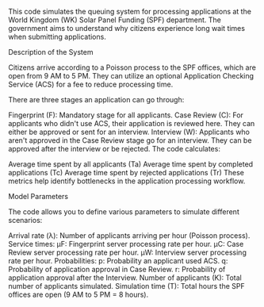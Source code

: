 This code simulates the queuing system for processing applications at the World Kingdom (WK) Solar Panel Funding (SPF) department. The government aims to understand why citizens experience long wait times when submitting applications.

Description of the System

Citizens arrive according to a Poisson process to the SPF offices, which are open from 9 AM to 5 PM. They can utilize an optional Application Checking Service (ACS) for a fee to reduce processing time.

There are three stages an application can go through:

Fingerprint (F): Mandatory stage for all applicants.
Case Review (C): For applicants who didn't use ACS, their application is reviewed here. They can either be approved or sent for an interview.
Interview (W): Applicants who aren't approved in the Case Review stage go for an interview. They can be approved after the interview or be rejected.
The code calculates:

Average time spent by all applicants (Ta)
Average time spent by completed applications (Tc)
Average time spent by rejected applications (Tr)
These metrics help identify bottlenecks in the application processing workflow.

Model Parameters

The code allows you to define various parameters to simulate different scenarios:

Arrival rate (λ): Number of applicants arriving per hour (Poisson process).
Service times:
μF: Fingerprint server processing rate per hour.
μC: Case Review server processing rate per hour.
μW: Interview server processing rate per hour.
Probabilities:
p: Probability an applicant used ACS.
q: Probability of application approval in Case Review.
r: Probability of application approval after the Interview.
Number of applicants (K): Total number of applicants simulated.
Simulation time (T): Total hours the SPF offices are open (9 AM to 5 PM = 8 hours).
